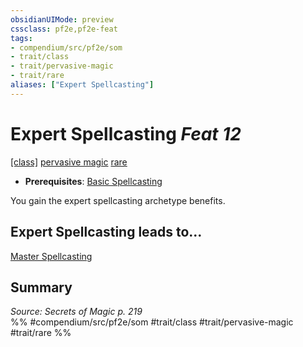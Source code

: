 ```yaml
---
obsidianUIMode: preview
cssclass: pf2e,pf2e-feat
tags:
- compendium/src/pf2e/som
- trait/class
- trait/pervasive-magic
- trait/rare
aliases: ["Expert Spellcasting"]
---
```

# Expert Spellcasting  *Feat 12*  
[[class]](rules/traits/class-som.md "Any Class Class Trait")  [pervasive magic](pervasive-magic-som.md "Pervasive Magic General Trait")  [rare](rare.md "Rare Rarity Trait")  

- **Prerequisites**: [Basic Spellcasting](basic-spellcasting-som.md)

You gain the expert spellcasting archetype benefits.

## Expert Spellcasting leads to...

[Master Spellcasting](master-spellcasting-som.md)

## Summary

*Source: Secrets of Magic p. 219*  
%% #compendium/src/pf2e/som #trait/class #trait/pervasive-magic #trait/rare %%